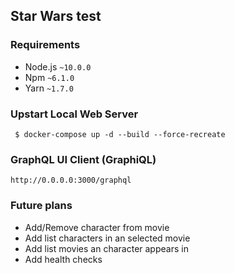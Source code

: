 Star Wars test
---- 

### Requirements

 - Node.js `~10.0.0`
 - Npm `~6.1.0`
 - Yarn `~1.7.0`
 
### Upstart Local Web Server
 
     $ docker-compose up -d --build --force-recreate
     
### GraphQL UI Client (GraphiQL)

    http://0.0.0.0:3000/graphql
    
### Future plans

 - Add/Remove character from movie
 - Add list characters in an selected movie
 - Add list movies an character appears in
 - Add health checks